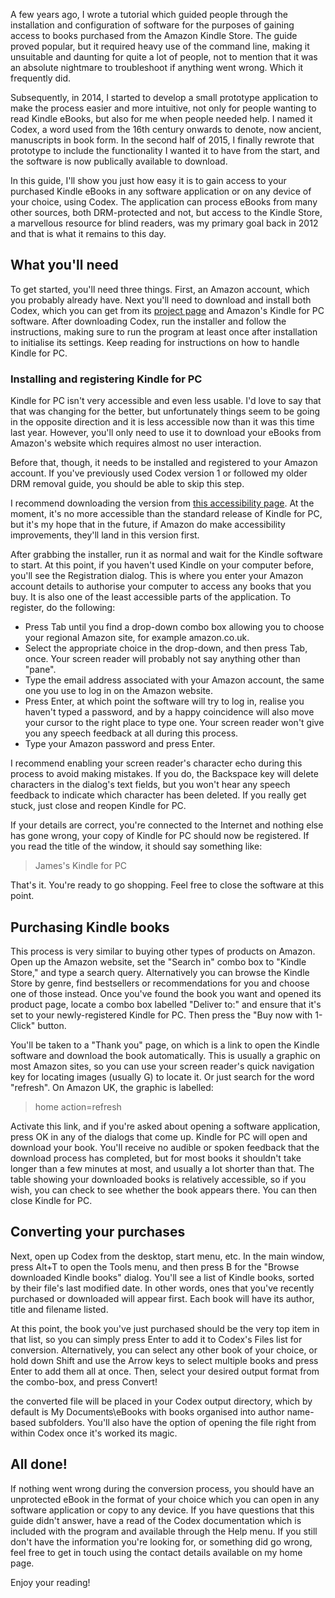 A few years ago, I wrote a tutorial which guided people through the installation and configuration of software for the purposes of gaining access to books purchased from the Amazon Kindle Store.  The guide proved popular, but it required heavy use of the command line, making it unsuitable and daunting for quite a lot of people, not to mention that it was an absolute nightmare to troubleshoot if anything went wrong.  Which it frequently did.

Subsequently, in 2014, I started to develop a small prototype application to make the process easier and more intuitive, not only for people wanting to read Kindle eBooks, but also for me when people needed help.  I named it Codex, a word used from the 16th century onwards to denote, now ancient, manuscripts in book form.  In the second half of 2015, I finally rewrote that prototype to include the functionality I wanted it to have from the start, and the software is now publically available to download.

In this guide, I'll show you just how easy it is to gain access to your purchased Kindle eBooks in any software application or on any device of your choice, using Codex.  The application can process eBooks from many other sources, both DRM-protected and not, but access to the Kindle Store, a marvellous resource for blind readers, was my primary goal back in 2012 and that is what it remains to this day.<!--more-->

## What you'll need
To get started, you'll need three things.  First, an Amazon account, which you probably already have.  Next you'll need to download and install both Codex, which you can get from its [project page](http://jscholes.net/project/codex) and Amazon's Kindle for PC software.  After downloading Codex, run the installer and follow the instructions, making sure to run the program at least once after installation to initialise its settings.  Keep reading for instructions on how to handle Kindle for PC.

### Installing and registering Kindle for PC
Kindle for PC isn't very accessible and even less usable.  I'd love to say that that was changing for the better, but unfortunately things seem to be going in the opposite direction and it is less accessible now than it was this time last year.  However, you'll only need to use it to download your eBooks from Amazon's website which requires almost no user interaction.

Before that, though, it needs to be installed and registered to your Amazon account.  If you've previously used Codex version 1 or followed my older DRM removal guide, you should be able to skip this step.

I recommend downloading the version from [this accessibility page](https://www.amazon.com/gp/help/customer/display.html?nodeId=200596280).  At the moment, it's no more accessible than the standard release of Kindle for PC, but it's my hope that in the future, if Amazon do make accessibility improvements, they'll land in this version first.

After grabbing the installer, run it as normal and wait for the Kindle software to start.  At this point, if you haven't used Kindle on your computer before, you'll see the Registration dialog.  This is where you enter your Amazon account details to authorise your computer to access any books that you buy.  It is also one of the least accessible parts of the application.  To register, do the following:

- Press Tab until you find a drop-down combo box allowing you to choose your regional Amazon site, for example amazon.co.uk.
- Select the appropriate choice in the drop-down, and then press Tab, once.  Your screen reader will probably not say anything other than "pane".
- Type the email address associated with your Amazon account, the same one you use to log in on the Amazon website.
- Press Enter, at which point the software will try to log in, realise you haven't typed a password, and by a happy coincidence will also move your cursor to the right place to type one.  Your screen reader won't give you any speech feedback at all during this process.
- Type your Amazon password and press Enter.

I recommend enabling your screen reader's character echo during this process to avoid making mistakes.  If you do, the Backspace key will delete characters in the dialog's text fields, but you won't hear any speech feedback to indicate which character has been deleted.  If you really get stuck, just close and reopen Kindle for PC.

If your details are correct, you're connected to the Internet and nothing else has gone wrong, your copy of Kindle for PC should now be registered.  If you read the title of the window, it should say something like:

> James's Kindle for PC

That's it.  You're ready to go shopping.  Feel free to close the software at this point.

## Purchasing Kindle books
This process is very similar to buying other types of products on Amazon.  Open up the Amazon website, set the "Search in" combo box to "Kindle Store," and type a search query.  Alternatively you can browse the Kindle Store by genre, find bestsellers or recommendations for you and choose one of those instead.  Once you've found the book you want and opened its product page, locate a combo box labelled "Deliver to:" and ensure that it's set to your newly-registered Kindle for PC.  Then press the "Buy now with 1-Click" button.

You'll be taken to a "Thank you" page, on which is a link to open the Kindle software and download the book automatically.  This is usually a graphic on most Amazon sites, so you can use your screen reader's quick navigation key for locating images (usually G) to locate it. Or just search for the word "refresh".  On Amazon UK, the graphic is labelled:

> home action=refresh

Activate this link, and if you're asked about opening a software application, press OK in any of the dialogs that come up.  Kindle for PC will open and download your book.  You'll receive no audible or spoken feedback that the download process has completed, but for most books it shouldn't take longer than a few minutes at most, and usually a lot shorter than that.  The table showing your downloaded books is relatively accessible, so if you wish, you can check to see whether the book appears there.  You can then close Kindle for PC.

## Converting your purchases
Next, open up Codex from the desktop, start menu, etc.  In the main window, press Alt+T to open the Tools menu, and then press B for the "Browse downloaded Kindle books" dialog.  You'll see a list of Kindle books, sorted by their file's last modified date.  In other words, ones that you've recently purchased or downloaded will appear first.  Each book will have its author, title and filename listed.

At this point, the book you've just purchased should be the very top item in that list, so you can simply press Enter to add it to Codex's Files list for conversion.  Alternatively, you can select any other book of your choice, or hold down Shift  and use the Arrow keys to select multiple books and press Enter to add them all at once.  Then, select your desired output format from the combo-box, and press Convert!

the converted file will be placed in your Codex output directory, which by default is My Documents\eBooks with books organised into author name-based subfolders.  You'll also have the option of opening the file right from within Codex once it's worked its magic.

## All done!
If nothing went wrong during the conversion process, you should have an unprotected eBook in the format of your choice which you can open in any software application or copy to any device.  If you have questions that this guide didn't answer, have a read of the Codex documentation which is included with the program and available through the Help menu.  If you still don't have the information you're looking for, or something did go wrong, feel free to get in touch using the contact details available on my home page.

Enjoy your reading!